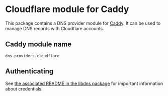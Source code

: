 Cloudflare module for Caddy
===========================

This package contains a DNS provider module for [Caddy](https://github.com/caddyserver/caddy). It can be used to manage DNS records with Cloudflare accounts.

## Caddy module name

```
dns.providers.cloudflare
```


## Authenticating

See [the associated README in the libdns package](https://github.com/libdns/cloudflare) for important information about credentials.
